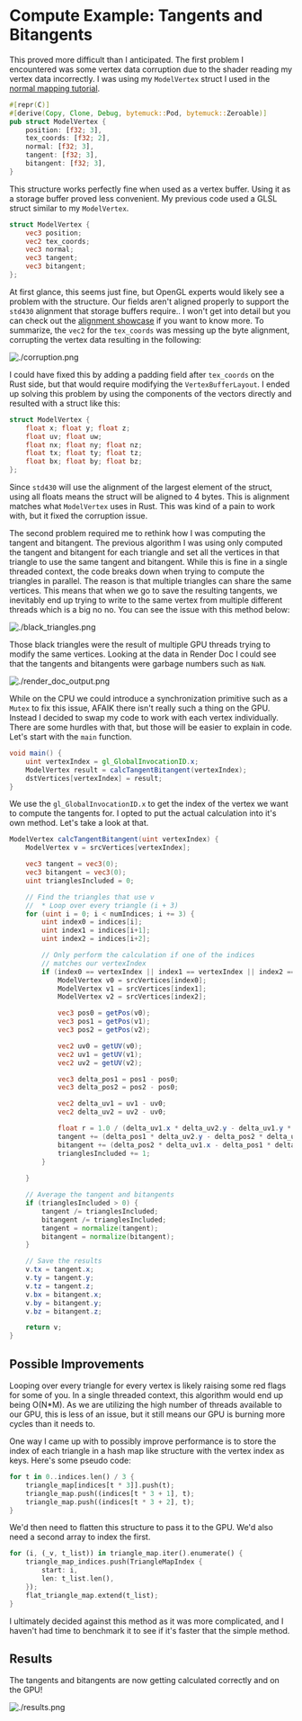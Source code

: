 # Compute Example: Tangents and Bitangents

This proved more difficult than I anticipated. The first problem I encountered was some vertex data corruption due to the shader reading my vertex data incorrectly. I was using my `ModelVertex` struct I used in the [normal mapping tutorial](/intermediate/tutorial11-normals/).

```rust
#[repr(C)]
#[derive(Copy, Clone, Debug, bytemuck::Pod, bytemuck::Zeroable)]
pub struct ModelVertex {
    position: [f32; 3],
    tex_coords: [f32; 2],
    normal: [f32; 3],
    tangent: [f32; 3],
    bitangent: [f32; 3],
}
```

This structure works perfectly fine when used as a vertex buffer. Using it as a storage buffer proved less convenient. My previous code used a GLSL struct similar to my `ModelVertex`.

```glsl
struct ModelVertex {
    vec3 position;
    vec2 tex_coords;
    vec3 normal;
    vec3 tangent;
    vec3 bitangent;
};
```

At first glance, this seems just fine, but OpenGL experts would likely see a problem with the structure. Our fields aren't aligned properly to support the `std430` alignment that storage buffers require.. I won't get into detail but you can check out the [alignment showcase](/showcase/alignment) if you want to know more. To summarize, the `vec2` for the `tex_coords` was messing up the byte alignment, corrupting the vertex data resulting in the following:

![./corruption.png](./corruption.png)

I could have fixed this by adding a padding field after `tex_coords` on the Rust side, but that would require modifying the `VertexBufferLayout`. I ended up solving this problem by using the components of the vectors directly and resulted with a struct like this:

```glsl
struct ModelVertex {
    float x; float y; float z;
    float uv; float uw;
    float nx; float ny; float nz;
    float tx; float ty; float tz;
    float bx; float by; float bz;
};
```

Since `std430` will use the alignment of the largest element of the struct, using all floats means the struct will be aligned to 4 bytes. This is alignment matches what `ModelVertex` uses in Rust. This was kind of a pain to work with, but it fixed the corruption issue.

The second problem required me to rethink how I was computing the tangent and bitangent. The previous algorithm I was using only computed the tangent and bitangent for each triangle and set all the vertices in that triangle to use the same tangent and bitangent. While this is fine in a single threaded context, the code breaks down when trying to compute the triangles in parallel. The reason is that multiple triangles can share the same vertices. This means that when we go to save the resulting tangents, we inevitably end up trying to write to the same vertex from multiple different threads which is a big no no. You can see the issue with this method below:

![./black_triangles.png](./black_triangles.png)

Those black triangles were the result of multiple GPU threads trying to modify the same vertices. Looking at the data in Render Doc I could see that the tangents and bitangents were garbage numbers such as `NaN`.

![./render_doc_output.png](./render_doc_output.png)

While on the CPU we could introduce a synchronization primitive such as a `Mutex` to fix this issue, AFAIK there isn't really such a thing on the GPU. Instead I decided to swap my code to work with each vertex individually. There are some hurdles with that, but those will be easier to explain in code. Let's start with the `main` function.

```glsl
void main() {
    uint vertexIndex = gl_GlobalInvocationID.x;
    ModelVertex result = calcTangentBitangent(vertexIndex);
    dstVertices[vertexIndex] = result;
}
```

We use the `gl_GlobalInvocationID.x` to get the index of the vertex we want to compute the tangents for. I opted to put the actual calculation into it's own method. Let's take a look at that.

```glsl
ModelVertex calcTangentBitangent(uint vertexIndex) {
    ModelVertex v = srcVertices[vertexIndex];

    vec3 tangent = vec3(0);
    vec3 bitangent = vec3(0);
    uint trianglesIncluded = 0;

    // Find the triangles that use v
    //  * Loop over every triangle (i + 3)
    for (uint i = 0; i < numIndices; i += 3) {
        uint index0 = indices[i];
        uint index1 = indices[i+1];
        uint index2 = indices[i+2];

        // Only perform the calculation if one of the indices
        // matches our vertexIndex
        if (index0 == vertexIndex || index1 == vertexIndex || index2 == vertexIndex) {
            ModelVertex v0 = srcVertices[index0];
            ModelVertex v1 = srcVertices[index1];
            ModelVertex v2 = srcVertices[index2];

            vec3 pos0 = getPos(v0);
            vec3 pos1 = getPos(v1);
            vec3 pos2 = getPos(v2);

            vec2 uv0 = getUV(v0);
            vec2 uv1 = getUV(v1);
            vec2 uv2 = getUV(v2);

            vec3 delta_pos1 = pos1 - pos0;
            vec3 delta_pos2 = pos2 - pos0;

            vec2 delta_uv1 = uv1 - uv0;
            vec2 delta_uv2 = uv2 - uv0;

            float r = 1.0 / (delta_uv1.x * delta_uv2.y - delta_uv1.y * delta_uv2.x);
            tangent += (delta_pos1 * delta_uv2.y - delta_pos2 * delta_uv1.y) * r;
            bitangent += (delta_pos2 * delta_uv1.x - delta_pos1 * delta_uv2.x) * r; 
            trianglesIncluded += 1;
        }
        
    }

    // Average the tangent and bitangents
    if (trianglesIncluded > 0) {
        tangent /= trianglesIncluded;
        bitangent /= trianglesIncluded;
        tangent = normalize(tangent);
        bitangent = normalize(bitangent);
    }

    // Save the results
    v.tx = tangent.x;
    v.ty = tangent.y;
    v.tz = tangent.z;
    v.bx = bitangent.x;
    v.by = bitangent.y;
    v.bz = bitangent.z;

    return v;
}
```

## Possible Improvements

Looping over every triangle for every vertex is likely raising some red flags for some of you. In a single threaded context, this algorithm would end up being O(N*M). As we are utilizing the high number of threads available to our GPU, this is less of an issue, but it still means our GPU is burning more cycles than it needs to.

One way I came up with to possibly improve performance is to store the index of each triangle in a hash map like structure with the vertex index as keys. Here's some pseudo code:

```rust
for t in 0..indices.len() / 3 {
    triangle_map[indices[t * 3]].push(t);
    triangle_map.push((indices[t * 3 + 1], t);
    triangle_map.push((indices[t * 3 + 2], t);
}
```

We'd then need to flatten this structure to pass it to the GPU. We'd also need a second array to index the first.

```rust
for (i, (_v, t_list)) in triangle_map.iter().enumerate() {
    triangle_map_indices.push(TriangleMapIndex { 
        start: i,
        len: t_list.len(),
    });
    flat_triangle_map.extend(t_list);
}
```

I ultimately decided against this method as it was more complicated, and I haven't had time to benchmark it to see if it's faster that the simple method.

## Results

The tangents and bitangents are now getting calculated correctly and on the GPU!

![./results.png](./results.png)

<AutoGithubLink/>
